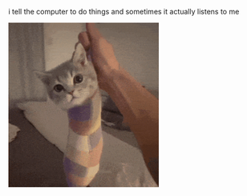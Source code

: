 i tell the computer to do things and sometimes it actually listens to me
<!--START_SECTION:update_image-->
<img src=https://raw.githubusercontent.com/sneakykestrel/sneakykestrel/main/.github/images/cat-sock-2.gif height="" width="300" align=left alt=kitty />
<!--END_SECTION:update_image-->


